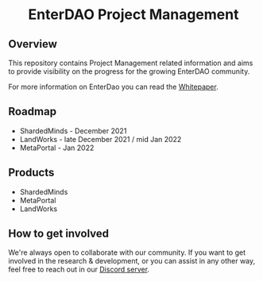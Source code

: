 <div align="center">

# EnterDAO Project Management

</div>

## Overview

This repository contains Project Management related information and aims to provide visibility on the progress for the growing EnterDAO community.

For more information on EnterDao you can read the [Whitepaper](https://medium.com/enterdao/enterdao-whitepaper-27447f7400c8).

## Roadmap 

- ShardedMinds - December 2021
- LandWorks - late December 2021 / mid Jan 2022
- MetаPortal - Jan 2022

## Products

- ShardedMinds
- MetaPortal
- LandWorks

## How to get involved

We're always open to collaborate with our community. If you want to get involved in the research & development, or you can assist in any other way, feel free to reach out in our [Discord server](https://discord.io/EnterDAO).
